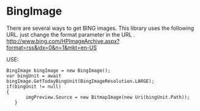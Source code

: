 # BingImage
 
There are several ways to get BING images.
This library uses the following URL. just change the format parameter in the URL .
http://www.bing.com/HPImageArchive.aspx?format=rss&idx=0&n=1&mkt=en-US

USE:

    BingImage bingImage = new BingImage();
    var bingUnit = await bingImage.GetTodayBingUnit(BingImageResolution.LARGE);
    if(bingUnit != null)
    {
	       imgPreview.Source = new BitmapImage(new Uri(bingUnit.Path));
	   }

